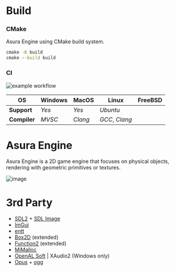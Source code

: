 # Build
### CMake
Asura Engine using CMake build system.
```cmd 
cmake -B build
cmake --build build
```
### CI 
![example workflow](https://github.com/ForserX/Asura2D/actions/workflows/cmake.yml/badge.svg)

|__OS__|Windows|MacOS|Linux|FreeBSD|
|---|---|---|---|---|
|__Support__| *Yes* | *Yes* | *Ubuntu* | |
|__Compiler__| *MVSC* | *Clang* | *GCC*, *Clang*| |
# Asura Engine 
Asura Engine is a 2D game engine that focuses on physical objects, rendering with geometric primitives or textures.

![image](https://user-images.githubusercontent.com/13867290/209982198-a1d3a83a-ba33-43e8-b5c1-d1e61fbbce92.gif)


# 3rd Party
* [SDL2](https://www.libsdl.org) + [SDL Image](https://github.com/libsdl-org/SDL_image)
* [ImGui](https://github.com/ocornut/imgui)
* [entt](https://github.com/skypjack/entt)
* [Box2D](https://box2d.org) (extended)
* [Function2](https://github.com/Naios/function2) (extended)
* [MiMalloc](https://github.com/microsoft/mimalloc)
* [OpenAL Soft](https://github.com/kcat/openal-soft) | XAudio2 (Windows only)
* [Opus](https://github.com/xiph/opus) + [ogg](https://github.com/xiph/ogg) 
